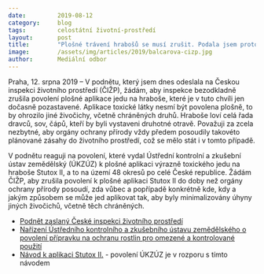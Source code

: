 ```yaml
---
date:         2019-08-12
category:     blog
tags:         celostátní životní-prostředí
layout:       post
title:        "Plošné trávení hrabošů se musí zrušit. Podala jsem proto podnět na Českou inspekci životního prostředí"
image:        /assets/img/articles/2019/balcarova-cizp.jpg
author:       Mediální odbor
---
```





Praha, 12. srpna 2019 – V podnětu, který jsem dnes odeslala na Českou inspekci životního prostředí (ČIŽP), žádám, aby inspekce bezodkladně zrušila povolení plošné aplikace jedu na hraboše, které je v tuto chvíli jen dočasně pozastavené. Aplikace toxické látky nesmí být povolena plošně, to by ohrozilo jiné živočichy, včetně chráněných druhů. Hraboše loví celá řada dravců, sov, čápů, kteří by byli vystaveni druhotné otravě. Považuji za zcela nezbytné, aby orgány ochrany přírody vždy předem posoudily takovéto plánované zásahy do životního prostředí, což se mělo stát i v tomto případě.

V podnětu reaguji na povolení, které vydal Ústřední kontrolní a zkušební ústav zemědělský (ÚKZÚZ) k plošné aplikaci výrazně toxického jedu na hraboše Stutox II, a to na území 48 okresů po celé České republice. Žádám ČIŽP, aby zrušila povolení k plošné aplikaci Stutox II do doby než orgány ochrany přírody posoudí, zda vůbec a popřípadě konkrétně kde, kdy a jakým způsobem se může jed aplikovat tak, aby byly minimalizovány úhyny jiných živočichů, včetně těch chráněných.

* [Podnět zaslaný České inspekci životního prostředí](http://pirati.cz/assets/pdf/podnet-cizp.pdf)
* [Nařízení Ústředního kontrolního a zkušebního ústavu zemědělského o povolení přípravku na ochranu rostlin pro omezené a kontrolované použití](http://eagri.cz/public/web/file/630378/Stutox_II_narizeni_UKZUZ_plosna_aplikace.pdf)
* [Návod k aplikaci Stutox II.](http://www.chem-bar.cz/view/files/files/918.pdf) - povolení ÚKZÚZ je v rozporu s tímto návodem 

